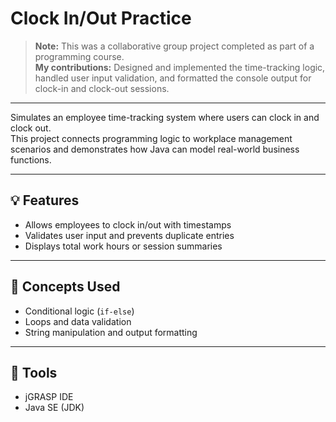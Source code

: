 # Clock In/Out Practice

> **Note:** This was a collaborative group project completed as part of a programming course.  
> **My contributions:** Designed and implemented the time-tracking logic, handled user input validation, and formatted the console output for clock-in and clock-out sessions.

---

Simulates an employee time-tracking system where users can clock in and clock out.  
This project connects programming logic to workplace management scenarios and demonstrates how Java can model real-world business functions.

---

## 💡 Features
- Allows employees to clock in/out with timestamps  
- Validates user input and prevents duplicate entries  
- Displays total work hours or session summaries  

---

## 🧠 Concepts Used
- Conditional logic (`if-else`)  
- Loops and data validation  
- String manipulation and output formatting  

---

## 🧰 Tools
- jGRASP IDE  
- Java SE (JDK)

